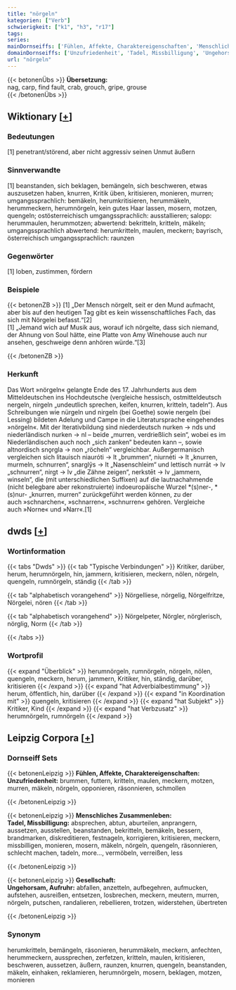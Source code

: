 ```yaml
---
title: "nörgeln"
kategorien: ["Verb"]
schwierigkeit: ["k1", "h3", "r17"]
tags:
series:
mainDornseiffs: ['Fühlen, Affekte, Charaktereigenschaften', 'Menschliches Zusammenleben', 'Gesellschaft']
domainDornseiffs: ['Unzufriedenheit', 'Tadel, Missbilligung', 'Ungehorsam, Aufruhr']
url: "nörgeln"
---
```


{{< betonenÜbs >}}
**Übersetzung:**  
nag, carp, find fault, crab, grouch, gripe, grouse  
{{< /betonenÜbs >}}

## Wiktionary [[+](https://de.wiktionary.org/wiki/nörgeln)]

### Bedeutungen
[1] penetrant/störend, aber nicht aggressiv seinen Unmut äußern  

### Sinnverwandte
[1] beanstanden, sich beklagen, bemängeln, sich beschweren, etwas auszusetzen haben, knurren, Kritik üben, kritisieren, monieren, murren; umgangssprachlich: bemäkeln, herumkritisieren, herummäkeln, herummeckern, herumnörgeln, kein gutes Haar lassen, mosern, motzen, quengeln; ostösterreichisch umgangssprachlich: ausstallieren; salopp: herummaulen, herummotzen; abwertend: bekritteln, kritteln, mäkeln; umgangssprachlich abwertend: herumkritteln, maulen, meckern; bayrisch, österreichisch umgangssprachlich: raunzen  

### Gegenwörter
[1] loben, zustimmen, fördern  

### Beispiele
{{< betonenZB >}}
[1] „Der Mensch nörgelt, seit er den Mund aufmacht, aber bis auf den heutigen Tag gibt es kein wissenschaftliches Fach, das sich mit Nörgelei befasst.“[2]  
[1] „Jemand wich auf Musik aus, worauf ich nörgelte, dass sich niemand, der Ahnung von Soul hätte, eine Platte von Amy Winehouse auch nur ansehen, geschweige denn anhören würde.“[3]  

{{< /betonenZB >}}
### Herkunft
Das Wort »nörgeln« gelangte Ende des 17. Jahrhunderts aus dem Mitteldeutschen ins Hochdeutsche (vergleiche hessisch, ostmitteldeutsch nergeln, nirgeln „undeutlich sprechen, keifen, knurren, kritteln, tadeln“). Aus Schreibungen wie nürgeln und nirgeln (bei Goethe) sowie nergeln (bei Lessing) bildeten Adelung und Campe in die Literatursprache eingehendes »nörgeln«. Mit der Iterativbildung sind niederdeutsch nurken → nds und niederländisch nurken → nl – beide „murren, verdrießlich sein“, wobei es im Niederländischen auch noch „sich zanken“ bedeuten kann –, sowie altnordisch snǫrgla → non „röcheln“ vergleichbar. Außergermanisch vergleichen sich litauisch niauróti → lt „brummen“, niurnė́ti → lt „knurren, murmeln, schnurren“, snarglỹs → lt „Nasenschleim“ und lettisch nurrāt → lv „schnurren“, nirgt → lv „die Zähne zeigen“, nerkstēt → lv „jammern, winseln“, die (mit unterschiedlichen Suffixen) auf die lautnachahmende (nicht belegbare aber rekonstruierte) indoeuropäische Wurzel *(s)ner-, *(s)nur- „knurren, murren“ zurückgeführt werden können, zu der auch »schnarchen«, »schnarren«, »schnurren« gehören. Vergleiche auch »Norne« und »Narr«.[1]  



## dwds [[+](https://www.dwds.de/wb/nörgeln)]

### Wortinformation
{{< tabs "Dwds" >}}
{{< tab "Typische Verbindungen" >}}
Kritiker, darüber, herum, herumnörgeln, hin, jammern, kritisieren, meckern, nölen, nörgeln, quengeln, rumnörgeln, ständig
{{< /tab >}}

{{< tab "alphabetisch vorangehend" >}}
Nörgelliese, nörgelig, Nörgelfritze, Nörgelei, nören
{{< /tab >}}

{{< tab "alphabetisch vorangehend" >}}
Nörgelpeter, Nörgler, nörglerisch, nörglig, Norm
{{< /tab >}}

{{< /tabs >}}

### Wortprofil
{{< expand "Überblick" >}} herumnörgeln, rumnörgeln, nörgeln, nölen, quengeln, meckern, herum, jammern, Kritiker, hin, ständig, darüber, kritisieren {{< /expand >}}
{{< expand "hat Adverbialbestimmung" >}} herum, öffentlich, hin, darüber {{< /expand >}}
{{< expand "in Koordination mit" >}} quengeln, kritisieren {{< /expand >}}
{{< expand "hat Subjekt" >}} Kritiker, Kind {{< /expand >}}
{{< expand "hat Verbzusatz" >}} herumnörgeln, rumnörgeln {{< /expand >}}

## Leipzig Corpora [[+](https://corpora.uni-leipzig.de/en/res?word=nörgeln&corpusId=deu_newscrawl-public_2018)]

### Dornseiff Sets
{{< betonenLeipzig >}}
**Fühlen, Affekte, Charaktereigenschaften:**  
**Unzufriedenheit:** brummen, futtern, kritteln, maulen, meckern, motzen, murren, mäkeln, nörgeln, opponieren, räsonnieren, schmollen  

{{< /betonenLeipzig >}}


{{< betonenLeipzig >}}
**Menschliches Zusammenleben:**  
**Tadel, Missbilligung:** absprechen, abtun, aburteilen, anprangern, aussetzen, ausstellen, beanstanden, bekritteln, bemäkeln, bessern, brandmarken, diskreditieren, festnageln, korrigieren, kritisieren, meckern, missbilligen, monieren, mosern, mäkeln, nörgeln, quengeln, räsonnieren, schlecht machen, tadeln, more..., vermöbeln, verreißen, less  

{{< /betonenLeipzig >}}


{{< betonenLeipzig >}}
**Gesellschaft:**  
**Ungehorsam, Aufruhr:** abfallen, anzetteln, aufbegehren, aufmucken, aufstehen, ausreißen, entsetzen, losbrechen, meckern, meutern, murren, nörgeln, putschen, randalieren, rebellieren, trotzen, widerstehen, übertreten  

{{< /betonenLeipzig >}}

### Synonym
herumkritteln, bemängeln, räsonieren, herummäkeln, meckern, anfechten, herummeckern, aussprechen, zerfetzen, kritteln, maulen, kritisieren, beschweren, aussetzen, äußern, raunzen, knurren, quengeln, beanstanden, mäkeln, einhaken, reklamieren, herumnörgeln, mosern, beklagen, motzen, monieren

